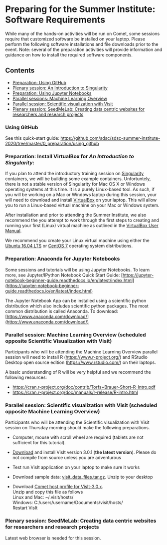 # Preparing for the Summer Institute: Software Requirements

While many of the hands-on activities will be run on Comet, some sessions require that customized software be installed on your laptop. Please perform the following software installations and file downloads prior to the event. Note: several of the preparation activities will provide information and guidance on how to install the required software components.

## Contents
 * [Preparation: Using GitHub](#github)
 * [Plenary session: An Introduction to Singularity](#singularity)
 * [Preparation: Using Jupyter Notebooks](#anaconda)
 * [Parallel sessions: Machine Learning Overview](#mach-learn)
 * [Parallel session: Scientific visualization with Visit ](#visit)
 * [Plenary session: SeedMeLab: Creating data centric websites for researchers and research projects](#seedme)


### Using GitHub<a name="github"></a>

See this quick-start guide: https://github.com/sdsc/sdsc-summer-institute-2020/tree/master/0_preparation/using_github

### Preparation: Install VirtualBox for *An Introduction to Singularity*: <a name="singularity"></a>

If you plan to attend the introductory training session on [Singularity](https://singularity.lbl.gov/)
containers, we will be building some example containers. Unfortuntely, there is
not a stable version of Singularity for Mac OS X or Windows operating systems at
this time. It is a purely Linux-based tool. As such, if you will be
working on a Mac or Windows laptop during this session, your will need
to download and install [VirtualBox](https://www.virtualbox.org/) on
your laptop. This will allow you to run a Linux-based virtual machine on
your Mac or Windows system.

After installation and prior to attending the Summer Institute, we also
recommend the you attempt to work through the first steps to creating
and running your first (Linux) virtual machine as outlined in the
[VirtualBox User Manual](https://www.virtualbox.org/manual/ch01.html).

We recommend you create your Linux virtual machine using either the
[Ubuntu 16.04 LTS](http://releases.ubuntu.com/16.04/ubuntu-16.04.6-desktop-amd64.iso) or [CentOS 7](http://isoredirect.centos.org/centos/7/isos/x86_64/CentOS-7-x86_64-DVD-1810.iso) operating system distributions.

### Preparation: Anaconda for Jupyter Notebooks <a name="anaconda"></a>
Some sessions and tutorials will be using Jupyter Notebooks. To learn more, see Jupyter/IPython Notebook Quick Start Guide:
[https://jupyter-notebook-beginner-guide.readthedocs.io/en/latest/index.html](https://jupyter-notebook-beginner-guide.readthedocs.io/en/latest/index.html)

The Jupyter Notebook App can be installed using a scientific python distribution which also includes scientific python packages. The most common distribution is called Anaconda. To download:
[https://www.anaconda.com/download/](https://www.anaconda.com/download/)

### Parallel session: Machine Learning Overview (scheduled opposite Scientific Visualization with Visit) <a name="mach-learn"></a>

Participants who will be attending the Machine Learning Overview parallel session will need to install R (https://www.r-project.org/) and RStudio Desktop open source edition (https://www.rstudio.com/) on their laptops. 

A basic understanding of R will be very helpful and we recommend the following resources:

* https://cran.r-project.org/doc/contrib/Torfs+Brauer-Short-R-Intro.pdf
* https://cran.r-project.org/doc/manuals/r-release/R-intro.html


### Parallel session: Scientific visualization with Visit (scheduled opposite Machine Learning Overview) <a name="visit"></a>

Participants who will be attending the Scientific visualization with Visit session on Thursday morning should make the following preparations.

* Computer, mouse with scroll wheel are required (tablets are not sufficient for this tutorial).

* [Download](https://wci.llnl.gov/simulation/computer-codes/visit/executables) and install VisIt version 3.0.1 (**the latest version**). Please do not compile from source unless you are adventurous

* Test run VisIt application on your laptop to make sure it works

* Download sample data: [visit_data_files.tar.gz](https://wci.llnl.gov/content/assets/docs/simulation/computer-codes/visit/visit_data_files.tar.gz). Unzip to your desktop

* Download [Comet host profile for VisIt-3.0.x](http://users.sdsc.edu/~amit/comet/visit3.0.x-comet-host-profile.zip).  
    Unzip and copy this file as follows  
    Linux and Mac: ~/.visit/hosts/  
    Windows: C:/users/username/Documents/visit/hosts/   
    Restart VisIt

### Plenary session: SeedMeLab: Creating data centric websites for researchers and research projects <a name="seedme"></a>
Latest web browser is needed for this session.

